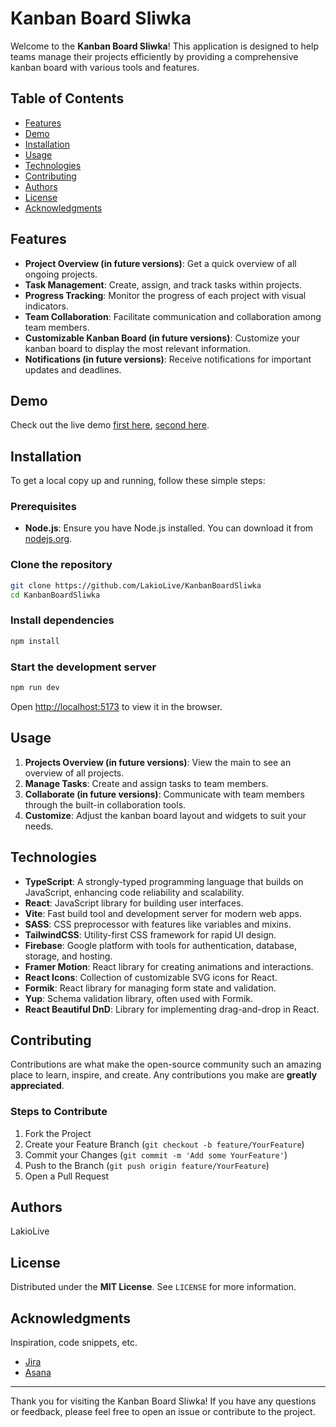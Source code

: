 # Kanban Board Sliwka

Welcome to the **Kanban Board Sliwka**! This application is designed to help teams manage their projects efficiently by providing a comprehensive kanban board with various tools and features.

## Table of Contents

-   [Features](#features)
-   [Demo](#demo)
-   [Installation](#installation)
-   [Usage](#usage)
-   [Technologies](#technologies)
-   [Contributing](#contributing)
-   [Authors](#authors)
-   [License](#license)
-   [Acknowledgments](#acknowledgments)

## Features

-   **Project Overview (in future versions)**: Get a quick overview of all ongoing projects.
-   **Task Management**: Create, assign, and track tasks within projects.
-   **Progress Tracking**: Monitor the progress of each project with visual indicators.
-   **Team Collaboration**: Facilitate communication and collaboration among team members.
-   **Customizable Kanban Board (in future versions)**: Customize your kanban board to display the most relevant information.
-   **Notifications (in future versions)**: Receive notifications for important updates and deadlines.

## Demo

Check out the live demo [first here](https://kanban-board-sliwka.vercel.app/), [second here](https://kanban-board-sliwka.sloudhost.ovh/).

## Installation

To get a local copy up and running, follow these simple steps:

### Prerequisites

-   **Node.js**: Ensure you have Node.js installed. You can download it from [nodejs.org](https://nodejs.org/).

### Clone the repository

```sh
git clone https://github.com/LakioLive/KanbanBoardSliwka
cd KanbanBoardSliwka
```

### Install dependencies

```sh
npm install
```

### Start the development server

```sh
npm run dev
```

Open [http://localhost:5173](http://localhost:5173) to view it in the browser.

## Usage

1. **Projects Overview (in future versions)**: View the main to see an overview of all projects.
2. **Manage Tasks**: Create and assign tasks to team members.
3. **Collaborate (in future versions)**: Communicate with team members through the built-in collaboration tools.
4. **Customize**: Adjust the kanban board layout and widgets to suit your needs.

## Technologies

-   **TypeScript**: A strongly-typed programming language that builds on JavaScript, enhancing code reliability and scalability.
-   **React**: JavaScript library for building user interfaces.
-   **Vite**: Fast build tool and development server for modern web apps.
-   **SASS**: CSS preprocessor with features like variables and mixins.
-   **TailwindCSS**: Utility-first CSS framework for rapid UI design.
-   **Firebase**: Google platform with tools for authentication, database, storage, and hosting.
-   **Framer Motion**: React library for creating animations and interactions.
-   **React Icons**: Collection of customizable SVG icons for React.
-   **Formik**: React library for managing form state and validation.
-   **Yup**: Schema validation library, often used with Formik.
-   **React Beautiful DnD**: Library for implementing drag-and-drop in React.

## Contributing

Contributions are what make the open-source community such an amazing place to learn, inspire, and create. Any contributions you make are **greatly appreciated**.

### Steps to Contribute

1. Fork the Project
2. Create your Feature Branch (`git checkout -b feature/YourFeature`)
3. Commit your Changes (`git commit -m 'Add some YourFeature'`)
4. Push to the Branch (`git push origin feature/YourFeature`)
5. Open a Pull Request

## Authors

LakioLive

## License

Distributed under the **MIT License**. See `LICENSE` for more information.

## Acknowledgments

Inspiration, code snippets, etc.

-   [Jira](https://www.atlassian.com/software/jira)
-   [Asana](https://asana.com/)

---

Thank you for visiting the Kanban Board Sliwka! If you have any questions or feedback, please feel free to open an issue or contribute to the project.
